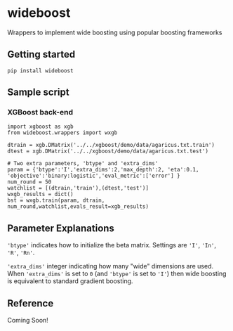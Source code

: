 # wideboost
Wrappers to implement wide boosting using popular boosting frameworks

## Getting started

```
pip install wideboost
```

## Sample script

### XGBoost back-end

```
import xgboost as xgb
from wideboost.wrappers import wxgb

dtrain = xgb.DMatrix('../../xgboost/demo/data/agaricus.txt.train')
dtest = xgb.DMatrix('../../xgboost/demo/data/agaricus.txt.test')

# Two extra parameters, 'btype' and 'extra_dims'
param = {'btype':'I','extra_dims':2,'max_depth':2, 'eta':0.1, 'objective':'binary:logistic','eval_metric':['error'] }
num_round = 50
watchlist = [(dtrain,'train'),(dtest,'test')]
wxgb_results = dict()
bst = wxgb.train(param, dtrain, num_round,watchlist,evals_result=xgb_results)
```

## Parameter Explanations
`'btype'` indicates how to initialize the beta matrix. Settings are `'I'`, `'In'`, `'R'`, `'Rn'`.

`'extra_dims'` integer indicating how many "wide" dimensions are used.  When `'extra_dims'` is set to `0` (and `'btype'` is set to `'I'`) then wide boosting is equivalent to standard gradient boosting.

## Reference

Coming Soon!
